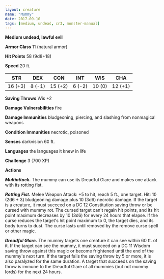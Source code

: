 ```yaml
---
layout: creature
name: "Mummy"
date: 2017-09-10
tags: [medium, undead, cr3, monster-manual]
---
```


**Medium undead, lawful evil**

**Armor Class** 11 (natural armor)

**Hit Points** 58 (9d8+18)

**Speed** 20 ft.

|   STR   |   DEX   |   CON   |   INT   |   WIS   |   CHA   |
|:-----:|:-----:|:-----:|:-----:|:-----:|:-----:|
| 16 (+3) | 8 (-1) | 15 (+2) | 6 (-2) | 10 (0) | 12 (+1) |

**Saving Throws** Wis +2

**Damage Vulnerabilities** fire

**Damage Immunities** bludgeoning, piercing, and slashing from nonmagical weapons

**Condition Immunities** necrotic, poisoned

**Senses** darkvision 60 ft.

**Languages** the languages it knew in life

**Challenge** 3 (700 XP)

**Actions**

***Multiattack.*** The mummy can use its Dreadful Glare and makes one attack with its rotting fist.

***Rotting Fist.*** Melee Weapon Attack: +5 to hit, reach 5 ft., one target. Hit: 10 (2d6 + 3) bludgeoning damage plus 10 (3d6) necrotic damage. If the target is a creature, it must succeed on a DC 12 Constitution saving throw or be cursed with mummy rot. The cursed target can't regain hit points, and its hit point maximum decreases by 10 (3d6) for every 24 hours that elapse. If the curse reduces the target's hit point maximum to 0, the target dies, and its body turns to dust. The curse lasts until removed by the remove curse spell or other magic.

***Dreadful Glare.*** The mummy targets one creature it can see within 60 ft. of it. If the target can see the mummy, it must succeed on a DC 11 Wisdom saving throw against this magic or become frightened until the end of the mummy's next turn. If the target fails the saving throw by 5 or more, it is also paralyzed for the same duration. A target that succeeds on the saving throw is immune to the Dreadful Glare of all mummies (but not mummy lords) for the next 24 hours.

